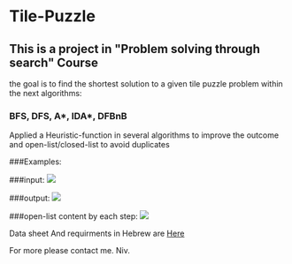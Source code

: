 # Tile-Puzzle

## This is a project in "Problem solving through search" Course

the goal is to find the shortest solution to a given tile puzzle problem within the next algorithms:

### BFS, DFS, A*, IDA*, DFBnB

Applied a Heuristic-function in several algorithms to improve the outcome and open-list/closed-list to avoid duplicates

###Examples: 

###input: 
![](https://i.imgur.com/wEgaaII.png)

###output: 
![](https://i.imgur.com/lfJwP1B.png)

###open-list content by each step: 
![](https://i.imgur.com/CFqJxqP.png)

Data sheet And requirments in Hebrew are [Here](https://smallpdf.com/shared#st=a1f9b4a8-7498-4265-849b-e1ee114d442d&fn=ex1_2020.pdf&ct=1601905276541&tl=share-document&rf=link)

For more please contact me.
Niv.
